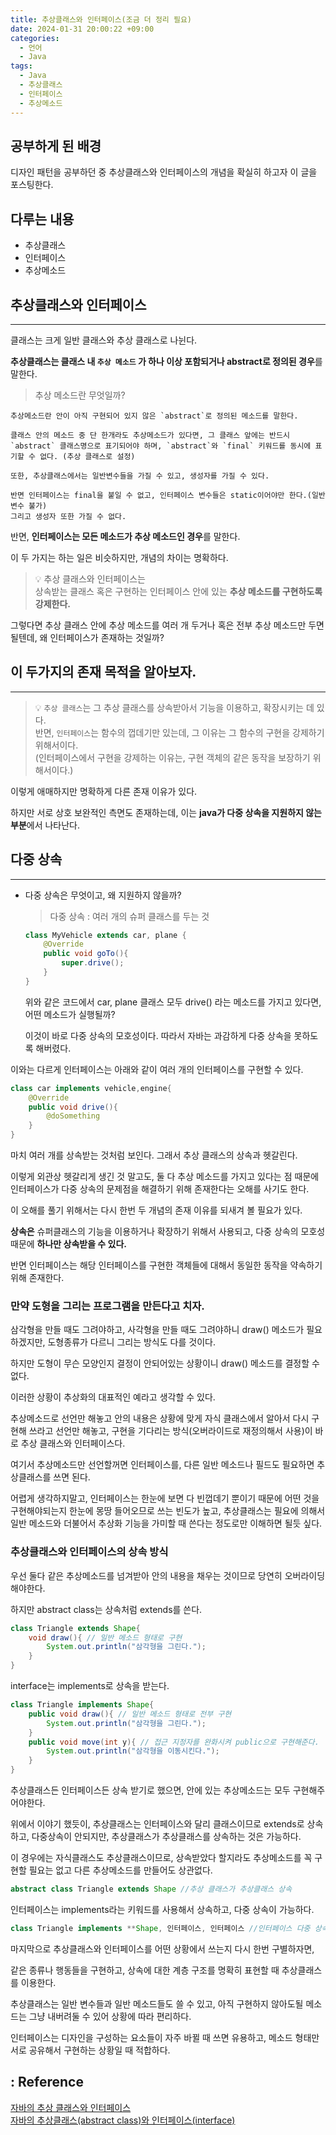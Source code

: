 ```yaml
---
title: 추상클래스와 인터페이스(조금 더 정리 필요)
date: 2024-01-31 20:00:22 +09:00
categories:
  - 언어
  - Java
tags:
  - Java
  - 추상클래스
  - 인터페이스
  - 추상메소드
---
```


## 공부하게 된 배경
디자인 패턴을 공부하던 중 추상클래스와 인터페이스의 개념을 확실히 하고자 이 글을 포스팅한다.



## 다루는 내용
- 추상클래스
- 인터페이스
- 추상메소드
 

## 추상클래스와 인터페이스
---
클래스는 크게 일반 클래스와 추상 클래스로 나뉜다.

**추상클래스는 클래스 내 `추상 메소드` 가 하나 이상 포함되거나 abstract로 정의된 경우**를 말한다.

> 추상 메소드란 무엇일까?
    
    추상메소드란 안이 아직 구현되어 있지 않은 `abstract`로 정의된 메소드를 말한다.
    
    클래스 안의 메소드 중 단 한개라도 추상메소드가 있다면, 그 클래스 앞에는 반드시 `abstract` 클래스명으로 표기되어야 하며, `abstract`와 `final` 키워드를 동시에 표기할 수 없다. (추상 클래스로 설정)
    
    또한, 추상클래스에서는 일반변수들을 가질 수 있고, 생성자를 가질 수 있다.
    
    반면 인터페이스는 final을 붙일 수 없고, 인터페이스 변수들은 static이어야만 한다.(일반 변수 불가)
    그리고 생성자 또한 가질 수 없다.
    

반면, **인터페이스는 모든 메소드가 추상 메소드인 경우**를 말한다.

이 두 가지는 하는 일은 비슷하지만, 개념의 차이는 명확하다.

> 💡 추상 클래스와 인터페이스는  
> 상속받는 클래스 혹은 구현하는 인터페이스 안에 있는 **추상 메소드를 구현하도록 강제한다.**

그렇다면 추상 클래스 안에 추상 메소드를 여러 개 두거나 혹은 전부 추상 메소드만 두면 될텐데,
왜 인터페이스가 존재하는 것일까?

## 이 두가지의 존재 목적을 알아보자.
---
> 💡 `추상 클래스`는 그 추상 클래스를 상속받아서 기능을 이용하고, 확장시키는 데 있다.  
> 반면, `인터페이스`는 함수의 껍데기만 있는데, 그 이유는 그 함수의 구현을 강제하기 위해서이다.  
> (인터페이스에서 구현을 강제하는 이유는, 구현 객체의 같은 동작을 보장하기 위해서이다.)

이렇게 애매하지만 명확하게 다른 존재 이유가 있다. 

하지만 서로 상호 보완적인 측면도 존재하는데, 이는 **java가 다중 상속을 지원하지 않는 부분**에서 나타난다.


## 다중 상속
---

- 다중 상속은 무엇이고, 왜 지원하지 않을까?
    
    > 다중 상속 : 여러 개의 슈퍼 클래스를 두는 것
    > 
    
    ```java
    class MyVehicle extends car, plane {
    	@Override
    	public void goTo(){
    		super.drive();
    	}
    }
    ```
    
    위와 같은 코드에서 car, plane 클래스 모두 drive() 라는 메소드를 가지고 있다면, 어떤 메소드가 실행될까?
    
    이것이 바로 다중 상속의 모호성이다. 따라서 자바는 과감하게 다중 상속을 못하도록 해버렸다.
    

이와는 다르게 인터페이스는 아래와 같이 여러 개의 인터페이스를 구현할 수 있다.

```java
class car implements vehicle,engine{
	@Override
	public void drive(){
		@doSomething
	}
}
```

마치 여러 개를 상속받는 것처럼 보인다. 그래서 추상 클래스의 상속과 헷갈린다.

이렇게 외관상 헷갈리게 생긴 것 말고도, 둘 다 추상 메소드를 가지고 있다는 점 때문에 인터페이스가 다중 상속의 문제점을 해결하기 위해 존재한다는 오해를 사기도 한다.

이 오해를 풀기 위해서는 다시 한번 두 개념의 존재 이유를 되새겨 볼 필요가 있다.

**상속은** 슈퍼클래스의 기능을 이용하거나 확장하기 위해서 사용되고, 다중 상속의 모호성 때문에 **하나만 상속받을 수 있다.**

반면 인터페이스는 해당 인터페이스를 구현한 객체들에 대해서 동일한 동작을 약속하기 위해 존재한다.

### 만약 도형을 그리는 프로그램을 만든다고 치자.

삼각형을 만들 때도 그려야하고, 사각형을 만들 때도 그려야하니 draw() 메소드가 필요하겠지만, 도형종류가 다르니 그리는 방식도 다를 것이다.

하지만 도형이 무슨 모양인지 결정이 안되어있는 상황이니 draw() 메소드를 결정할 수 없다.

이러한 상황이 추상화의 대표적인 예라고 생각할 수 있다.

추상메소드로 선언만 해놓고 안의 내용은 상황에 맞게 자식 클래스에서 알아서 다시 구현해 쓰라고 선언만 해놓고, 구현을 기다리는 방식(오버라이드로 재정의해서 사용)이 바로 추상 클래스와 인터페이스다.

여기서 추상메소드만 선언할꺼면 인터페이스를, 다른 일반 메소드나 필드도 필요하면 추상클래스를 쓰면 된다.

어렵게 생각하지말고, 인터페이스는 한눈에 보면 다 빈껍데기 뿐이기 때문에 어떤 것을 구현해야되는지 한눈에 몽땅 들어오므로 쓰는 빈도가 높고, 추상클래스는 필요에 의해서 일반 메소드와 더불어서 추상화 기능을 가미할 때 쓴다는 정도로만 이해하면 될듯 싶다.

### 추상클래스와 인터페이스의 상속 방식

우선 둘다 같은 추상메소드를 넘겨받아 안의 내용을 채우는 것이므로 당연히 오버라이딩 해야한다.

하지만 abstract class는 상속처럼 extends를 쓴다.

```java
class Triangle extends Shape{
	void draw(){ // 일반 메소드 형태로 구현
		System.out.println("삼각형을 그린다.");
	}
}
```

interface는 implements로 상속을 받는다.

```java
class Triangle implements Shape{
	public void draw(){ // 일반 메소드 형태로 전부 구현
		System.out.println("삼각형을 그린다.");
	}
	public void move(int y){ // 접근 지정자를 완화시켜 public으로 구현해준다.
		System.out.println("삼각형을 이동시킨다.");
	}
}
```

추상클래스든 인터페이스든 상속 받기로 했으면, 안에 있는 추상메소드는 모두 구현해주어야한다.

위에서 이야기 했듯이, 추상클래스는 인터페이스와 달리 클래스이므로 extends로 상속하고, 다중상속이 안되지만, 추상클래스가 추상클래스를 상속하는 것은 가능하다.

이 경우에는 자식클래스도 추상클래스이므로, 상속받았다 할지라도 추상메소드를 꼭 구현할 필요는 없고 다른 추상메소드를 만들어도 상관없다.

```java
abstract class Triangle extends Shape //추상 클래스가 추상클래스 상속
```

인터페이스는 implements라는 키워드를 사용해서 상속하고, 다중 상속이 가능하다.

```java
class Triangle implements **Shape, 인터페이스, 인터페이스 //인터페이스 다중 상속**
```

마지막으로 추상클래스와 인터페이스를 어떤 상황에서 쓰는지 다시 한번 구별하자면,

같은 종류나 행동들을 구현하고, 상속에 대한 계층 구조를 명확히 표현할 때 추상클래스를 이용한다.

추상클래스는 일반 변수들과 일반 메소드들도 쓸 수 있고, 아직 구현하지 않아도될 메소드는 그냥 내버려둘 수 있어 상황에 따라 편리하다.

인터페이스는 디자인을 구성하는 요소들이 자주 바뀔 때 쓰면 유용하고, 메소드 형태만 서로 공유해서 구현하는 상황일 때 적합하다.

## : Reference

[자바의 추상 클래스와 인터페이스](https://brunch.co.kr/@kd4/6)  
[자바의 추상클래스(abstract class)와 인터페이스(interface)](http://alecture.blogspot.com/2011/05/abstract-class-interface.html)